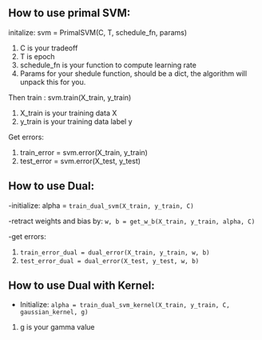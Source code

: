 ## How to use primal SVM:
initalize: svm = PrimalSVM(C, T, schedule_fn, params)
 1. C is your tradeoff
 2. T is epoch
 3. schedule_fn is your function to compute learning rate
 4. Params for your shedule function, should be a dict, the algorithm will unpack this for you.

Then train : svm.train(X_train, y_train)
 1. X_train is your training data X
 2. y_train is your training data label y

 Get errors:
 1. train_error = svm.error(X_train, y_train)
 2. test_error = svm.error(X_test, y_test)

## How to use Dual: 
-initialize: alpha = `train_dual_svm(X_train, y_train, C)`

-retract weights and bias by: `w, b = get_w_b(X_train, y_train, alpha, C)`

-get errors: 
1. `train_error_dual = dual_error(X_train, y_train, w, b)`
2. `test_error_dual = dual_error(X_test, y_test, w, b)`

## How to use Dual with Kernel:
- Initialize: `alpha = train_dual_svm_kernel(X_train, y_train, C, gaussian_kernel, g)`
 1. g is your gamma value
 
